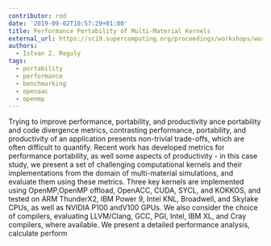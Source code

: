 ```yaml
---
contributor: rod
date: '2019-09-02T10:57:29+01:00'
title: Performance Portability of Multi-Material Kernels
external_url: https://sc19.supercomputing.org/proceedings/workshops/workshop_files/ws_p3hpc106s2-file1.pdf
authors:
  - Istvan Z. Reguly
tags:
  - portability
  - performance
  - benchmarking
  - openaac
  - openmp
---
```


Trying to improve performance, portability, and productivity ance portability and code divergence metrics, contrasting
performance, portability, and productivity of an application presents non-trivial trade-offs, which are often difficult
to quantify. Recent work has developed metrics for performance portability, as well some aspects of productivity - in
this case study, we present a set of challenging computational kernels and their implementations from the domain of
multi-material simulations, and evaluate them using these metrics. Three key kernels are implemented using OpenMP,OpenMP
offload, OpenACC, CUDA, SYCL, and KOKKOS, and tested on ARM ThunderX2, IBM Power 9, Intel KNL, Broadwell, and Skylake
CPUs, as well as NVIDIA P100 andV100 GPUs. We also consider the choice of compilers, evaluating LLVM/Clang, GCC, PGI,
Intel, IBM XL, and Cray compilers, where available. We present a detailed performance analysis, calculate perform
